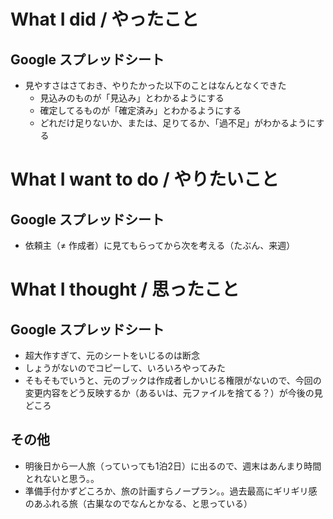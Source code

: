 # What I did / やったこと
## Google スプレッドシート
- 見やすさはさておき、やりたかった以下のことはなんとなくできた
    - 見込みのものが「見込み」とわかるようにする
    - 確定してるものが「確定済み」とわかるようにする
    - どれだけ足りないか、または、足りてるか、「過不足」がわかるようにする

# What I want to do / やりたいこと
## Google スプレッドシート
- 依頼主（≠ 作成者）に見てもらってから次を考える（たぶん、来週）

# What I thought / 思ったこと
## Google スプレッドシート
- 超大作すぎて、元のシートをいじるのは断念
- しょうがないのでコピーして、いろいろやってみた
- そもそもでいうと、元のブックは作成者しかいじる権限がないので、今回の変更内容をどう反映するか（あるいは、元ファイルを捨てる？）が今後の見どころ

## その他
- 明後日から一人旅（っていっても1泊2日）に出るので、週末はあんまり時間とれないと思う。。
- 準備手付かずどころか、旅の計画すらノープラン。。過去最高にギリギリ感のあふれる旅（古巣なのでなんとかなる、と思っている）
